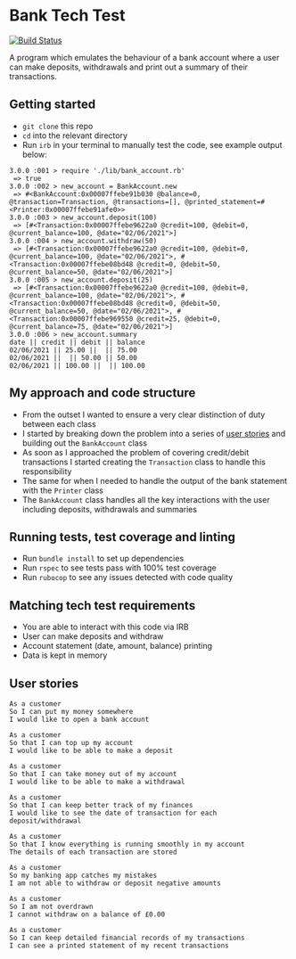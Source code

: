 # Bank Tech Test

[![Build Status](https://travis-ci.com/kerrimcm/bank-tech-test.svg?branch=master)](https://travis-ci.com/kerrimcm/bank-tech-test)

A program which emulates the behaviour of a bank account where a user can make deposits, withdrawals and print out a summary of their transactions. 

## Getting started
- `git clone` this repo
- `cd` into the relevant directory 
- Run `irb` in your terminal to manually test the code, see example output below:

```
3.0.0 :001 > require './lib/bank_account.rb'
 => true 
3.0.0 :002 > new_account = BankAccount.new
 => #<BankAccount:0x00007ffebe91b030 @balance=0, @transaction=Transaction, @transactions=[], @printed_statement=#<Printer:0x00007ffebe91afe0>> 
3.0.0 :003 > new_account.deposit(100)
 => [#<Transaction:0x00007ffebe9622a0 @credit=100, @debit=0, @current_balance=100, @date="02/06/2021">] 
3.0.0 :004 > new_account.withdraw(50)
 => [#<Transaction:0x00007ffebe9622a0 @credit=100, @debit=0, @current_balance=100, @date="02/06/2021">, #<Transaction:0x00007ffebe08bd48 @credit=0, @debit=50, @current_balance=50, @date="02/06/2021">] 
3.0.0 :005 > new_account.deposit(25)
 => [#<Transaction:0x00007ffebe9622a0 @credit=100, @debit=0, @current_balance=100, @date="02/06/2021">, #<Transaction:0x00007ffebe08bd48 @credit=0, @debit=50, @current_balance=50, @date="02/06/2021">, #<Transaction:0x00007ffebe969550 @credit=25, @debit=0, @current_balance=75, @date="02/06/2021">] 
3.0.0 :006 > new_account.summary
date || credit || debit || balance
02/06/2021 || 25.00 ||  || 75.00
02/06/2021 ||  || 50.00 || 50.00
02/06/2021 || 100.00 ||  || 100.00
```

## My approach and code structure 
- From the outset I wanted to ensure a very clear distinction of duty between each class
- I started by breaking down the problem into a series of [user stories](#user-stories) and building out the `BankAccount` class
- As soon as I approached the problem of covering credit/debit transactions I started creating the `Transaction` class to handle this responsibility 
- The same for when I needed to handle the output of the bank statement with the `Printer` class
- The `BankAccount` class handles all the key interactions with the user including deposits, withdrawals and summaries

## Running tests, test coverage and linting
- Run `bundle install` to set up dependencies 
- Run `rspec` to see tests pass with 100% test coverage 
- Run `rubocop` to see any issues detected with code quality

## Matching tech test requirements
- You are able to interact with this code via IRB 
- User can make deposits and withdraw
- Account statement (date, amount, balance) printing
- Data is kept in memory 

## User stories

```
As a customer
So I can put my money somewhere
I would like to open a bank account
```

```
As a customer
So that I can top up my account
I would like to be able to make a deposit
```

```
As a customer
So that I can take money out of my account
I would like to be able to make a withdrawal
```

```
As a customer 
So that I can keep better track of my finances
I would like to see the date of transaction for each deposit/withdrawal
```

``` 
As a customer
So that I know everything is running smoothly in my account
The details of each transaction are stored
```

```
As a customer
So my banking app catches my mistakes
I am not able to withdraw or deposit negative amounts
```

```
As a customer
So I am not overdrawn
I cannot withdraw on a balance of £0.00
```

``` 
As a customer 
So I can keep detailed financial records of my transactions
I can see a printed statement of my recent transactions
```
